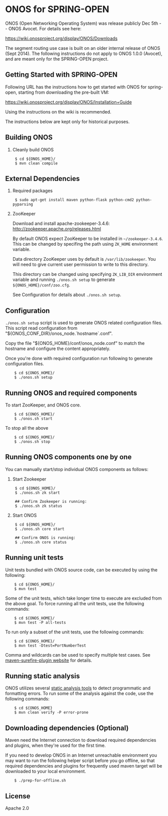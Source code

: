 ONOS for SPRING-OPEN
====

ONOS (Open Networking Operating System) was release publicly Dec 5th -- ONOS Avocet.
For details see here:

https://wiki.onosproject.org/display/ONOS/Downloads

The segment routing use case is built on an older internal release of ONOS (Sept 2014). The following instructions do not apply to ONOS 1.0.0 (Avocet), and are meant only for the SPRING-OPEN project.


Getting Started with SPRING-OPEN
-------------------------

Following URL has the instructions how to get started with ONOS for spring-open, starting from 
downloading the pre-built VM:

https://wiki.onosproject.org/display/ONOS/Installation+Guide

Using the instructions on the wiki is recommended. 

The instructions below are kept only for historical purposes.


Building ONOS
-------------

1. Cleanly build ONOS

        $ cd ${ONOS_HOME}/
        $ mvn clean compile

External Dependencies
---------------------
1. Required packages

        $ sudo apt-get install maven python-flask python-cmd2 python-pyparsing

2. ZooKeeper

    Download and install apache-zookeeper-3.4.6:
    http://zookeeper.apache.org/releases.html
    
    By default ONOS expect ZooKeeper to be installed in `~/zookeeper-3.4.6`.  
    This can be changed by specifing the path using `ZK_HOME` environment variable.
    
    Data directory ZooKeeper uses by default is `/var/lib/zookeeper`.
    You will need to give current user permission to write to this directory.
    
    This directory can be changed using specifying `ZK_LIB_DIR` environment variable and 
    running `./onos.sh setup` to generate `${ONOS_HOME}/conf/zoo.cfg`.
    
    See Configuration for details about `./onos.sh setup`.


    
Configuration
-------------
`./onos.sh setup` script is used to generate ONOS related configuration files.
This script read configuration from "${ONOS_CONF_DIR}/onos_node.\`hostname\`.conf".

Copy the file "${ONOS_HOME}/conf/onos_node.conf" to match the hostname and configure 
the content appropriately.  


Once you're done with required configuration run following to generate configuration files.

        $ cd ${ONOS_HOME}/
        $ ./onos.sh setup


Running ONOS and required components
------------------------------------
To start ZooKeeper,  and ONOS core.

        $ cd ${ONOS_HOME}/
        $ ./onos.sh start 

To stop all the above

        $ cd ${ONOS_HOME}/
        $ ./onos.sh stop


Running ONOS components one by one
----------------------------------
You can manually start/stop individual ONOS components as follows:

1. Start Zookeeper

        $ cd ${ONOS_HOME}/
        $ ./onos.sh zk start

        ## Confirm Zookeeper is running:
        $ ./onos.sh zk status


2. Start ONOS

        $ cd ${ONOS_HOME}/
        $ ./onos.sh core start

        ## Confirm ONOS is running:
        $ ./onos.sh core status


Running unit tests
------------------
Unit tests bundled with ONOS source code, can be executed by using the following:

        $ cd ${ONOS_HOME}/
        $ mvn test

Some of the unit tests, which take longer time to execute are excluded from the above goal.
To force running all the unit tests, use the following commands:

        $ cd ${ONOS_HOME}/
        $ mvn test -P all-tests

To run only a subset of the unit tests, use the following commands:

        $ cd ${ONOS_HOME}/
        $ mvn test -Dtest=PortNumberTest

Comma and wildcards can be used to specify multiple test cases.
See [maven-surefire-plugin website](http://maven.apache.org/surefire/maven-surefire-plugin/examples/single-test.html) for details.

Running static analysis
-----------------------
ONOS utilizes several [static analysis tools](https://wiki.onlab.us/display/onosdocs/ONOS+Coding+Style#ONOSCodingStyle-Codestaticanalysistools) to detect programmatic and formatting errors.
To run some of the analysis against the code, use the following commands:

        $ cd ${ONOS_HOME}
        $ mvn clean verify -P error-prone


Downloading dependencies (Optional)
-----------------------------------

Maven need the Internet connection to download required dependencies and plugins,
when they're used for the first time.

If you need to develop ONOS in an Internet unreachable environment
you may want to run the following helper script before you go offline,
so that required dependencies and plugins for frequently used maven target will be
downloaded to your local environment.

        $ ./prep-for-offline.sh

License
-------
Apache 2.0


